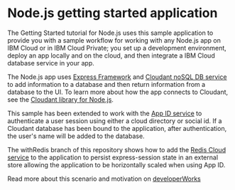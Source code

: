 
# Node.js getting started application
The Getting Started tutorial for Node.js uses this sample application to provide you with a sample workflow for working with any Node.js app on IBM Cloud or in IBM Cloud Private; you set up a development environment, deploy an app locally and on the cloud, and then integrate a IBM Cloud database service in your app.

The Node.js app uses [Express Framework](https://expressjs.com) and [Cloudant noSQL DB service](https://console.bluemix.net/catalog/services/cloudant-nosql-db) to add information to a database and then return information from a database to the UI. To learn more about how the app connects to Cloudant, see the [Cloudant library for Node.js](https://www.npmjs.com/package/cloudant).

This sample has been extended to work with the [App ID service](https://console.bluemix.net/docs/services/appid/about.html#about) to authenticate a user session using either a cloud directory or social id. If a Cloudant database has been bound to the application, after authentication, the user's name will be added to the database.

The withRedis branch of this repository shows how to add the [Redis Cloud service](https://console.bluemix.net/catalog/services/redis-cloud) to the application to persist express-session state in an external store allowing the application to be horizontally scaled when using App ID.

Read more about this scenario and motivation on [developerWorks](https://www.ibm.com/developerworks/library/wa-scale-sso-for-node-apps-trs-bluemix/index.html)
